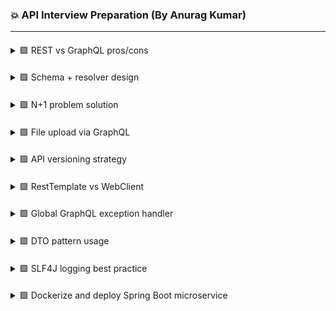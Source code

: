 ### 💥 API Interview Preparation (By Anurag Kumar)

---

####
<details>
<summary> 🟩 REST vs GraphQL pros/cons </summary>



</details>

####
<details>
<summary> 🟩 Schema + resolver design </summary>



</details>

####
<details>
<summary> 🟩 N+1 problem solution </summary>



</details>

####
<details>
<summary> 🟩 File upload via GraphQL </summary>



</details>

####
<details>
<summary> 🟩 API versioning strategy </summary>



</details>

####
<details>
<summary> 🟩 RestTemplate vs WebClient </summary>



</details>

####
<details>
<summary> 🟩 Global GraphQL exception handler </summary>



</details>

####
<details>
<summary> 🟩 DTO pattern usage </summary>



</details>

####
<details>
<summary> 🟩 SLF4J logging best practice </summary>



</details>

####
<details>
<summary> 🟩 Dockerize and deploy Spring Boot microservice </summary>



</details>